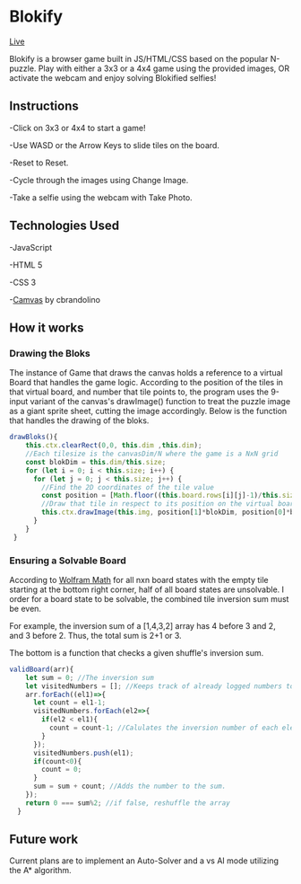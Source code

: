 # Blokify

[Live](https://mzril.github.io/Blokify/)

Blokify is a browser game built in JS/HTML/CSS based on the popular N-puzzle. Play with either a 3x3 or a 4x4 game using the provided images, OR activate the webcam and enjoy solving Blokified selfies!

## Instructions

-Click on 3x3 or 4x4 to start a game!

-Use WASD or the Arrow Keys to slide tiles on the board.

-Reset to Reset.

-Cycle through the images using Change Image.

-Take a selfie using the webcam with Take Photo.



## Technologies Used

-JavaScript

-HTML 5

-CSS 3 

-[Camvas](https://github.com/cbrandolino/camvas) by cbrandolino

## How it works

### Drawing the Bloks

The instance of Game that draws the canvas holds a reference to a virtual Board that handles the game logic. 
According to the position of the tiles in that virtual board, and number that tile points to, the program uses the 9-input variant of the canvas's drawImage() function to treat the puzzle image as a giant sprite sheet, cutting the image accordingly.
Below is the function that handles the drawing of the bloks.

```javascript
drawBloks(){
    this.ctx.clearRect(0,0, this.dim ,this.dim);
    //Each tilesize is the canvasDim/N where the game is a NxN grid
    const blokDim = this.dim/this.size;
    for (let i = 0; i < this.size; i++) {
      for (let j = 0; j < this.size; j++) {
        //Find the 2D coordinates of the tile value
        const position = [Math.floor((this.board.rows[i][j]-1)/this.size), (this.board.rows[i][j]-1)%this.size];
        //Draw that tile in respect to its position on the virtual board
        this.ctx.drawImage(this.img, position[1]*blokDim, position[0]*blokDim, blokDim, blokDim, j*blokDim, i*blokDim, blokDim, blokDim);
      }
    }
 }
```

### Ensuring a Solvable Board

According to [Wolfram Math](http://mathworld.wolfram.com/15Puzzle.html) for all nxn board states with the empty tile starting at the bottom right corner, half of all board states are unsolvable.
I order for a board state to be solvable, the combined tile inversion sum must be even. 

For example, the inversion sum of a [1,4,3,2] array has 4 before 3 and 2, and 3 before 2. Thus, the total sum is 2+1 or 3.

The bottom is a function that checks a given shuffle's inversion sum.
```javascript
validBoard(arr){
    let sum = 0; //The inversion sum
    let visitedNumbers = []; //Keeps track of already logged numbers to calculate each number's inversion
    arr.forEach((el1)=>{
      let count = el1-1;
      visitedNumbers.forEach(el2=>{
        if(el2 < el1){
          count = count-1; //Calulates the inversion number of each element
        }
      });
      visitedNumbers.push(el1);
      if(count<0){
        count = 0;
      }
      sum = sum + count; //Adds the number to the sum.
    });
    return 0 === sum%2; //if false, reshuffle the array
  }
```

## Future work

Current plans are to implement an Auto-Solver and a vs AI mode utilizing the A* algorithm.
